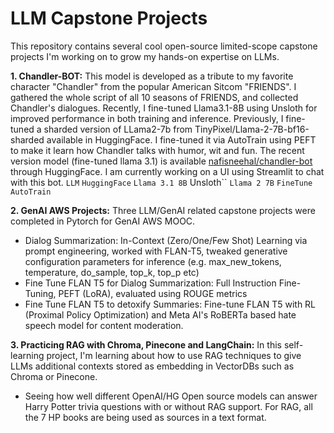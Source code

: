 # LLM Capstone Projects
This repository contains several cool open-source limited-scope capstone projects I'm working on to grow my hands-on expertise on LLMs.

**1. Chandler-BOT:** This model is developed as a tribute to my favorite character "Chandler" from the popular American Sitcom "FRIENDS". I gathered the whole script of all 10 seasons of FRIENDS, and collected Chandler's dialogues. Recently, I fine-tuned Llama3.1-8B using Unsloth for improved performance in both training and inference. Previously, I fine-tuned a sharded version of LLama2-7b from TinyPixel/Llama-2-7B-bf16-sharded available in HuggingFace. I fine-tuned it via AutoTrain using PEFT to make it learn how Chandler talks with humor, wit and fun. The recent version model (fine-tuned llama 3.1) is available [nafisneehal/chandler-bot](https://huggingface.co/nafisneehal/chandler-bot) through HuggingFace. I am currently working on a UI using Streamlit to chat with this bot. `LLM` `HuggingFace` `Llama 3.1 8B` Unsloth`` `Llama 2 7B` `FineTune` `AutoTrain`

**2. GenAI AWS Projects:** Three LLM/GenAI related capstone projects were completed in Pytorch for GenAI AWS MOOC.
  - Dialog Summarization: In-Context (Zero/One/Few Shot) Learning via prompt engineering, worked with FLAN-T5, tweaked generative configuration parameters for inference (e.g. max_new_tokens, temperature, do_sample, top_k, top_p etc)
  - Fine Tune FLAN T5 for Dialog Summarization: Full Instruction Fine-Tuning, PEFT (LoRA), evaluated using ROUGE metrics
  - Fine Tune FLAN T5 to detoxify Summaries: Fine-tune FLAN T5 with RL (Proximal Policy Optimization) and Meta AI's RoBERTa based hate speech model for content moderation.

**3. Practicing RAG with Chroma, Pinecone and LangChain:** In this self-learning project, I'm learning about how to use RAG techniques to give LLMs additional contexts stored as embedding in VectorDBs such as Chroma or Pinecone. 
  - Seeing how well different OpenAI/HG Open source models can answer Harry Potter trivia questions with or without RAG support. For RAG, all the 7 HP books are being used as sources in a text format. 
